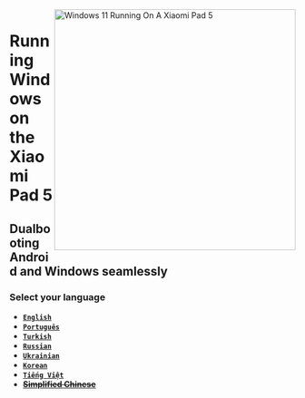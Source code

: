 <img align="right" src="https://raw.githubusercontent.com/erdilS/Port-Windows-11-Xiaomi-Pad-5/main/nabu.png" width="425" alt="Windows 11 Running On A Xiaomi Pad 5">

# Running Windows on the Xiaomi Pad 5

## Dualbooting Android and Windows seamlessly

### Select your language

- [**`English`**](English/dualboot-en.md)
- [**`Português`**](Portuguese/dualboot-pt.md)
- [**`Turkish`**](Turkish/dualboot-tr.md)
- [**`Russian`**](Russian/dualboot-ru.md)
- [**`Ukrainian`**](Ukrainian/dualboot-uk.md)
- [**`Korean`**](Korean/dualboot-ko.md)
- [**`Tiếng Việt`**](Vietnamese/dualboot-vi.md)
- ~~[**Simplified Chinese**](Simplified%20Chinese/dualboot-cn.md)~~
